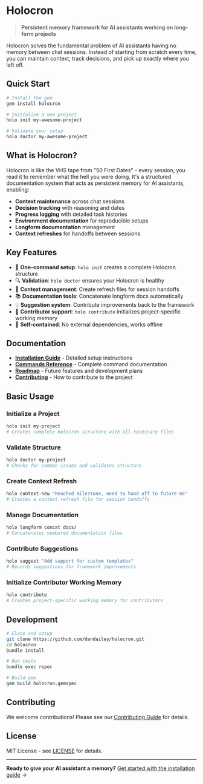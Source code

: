 # Holocron

> **Persistent memory framework for AI assistants working on long-form projects**

Holocron solves the fundamental problem of AI assistants having no memory between chat sessions. Instead of starting from scratch every time, you can maintain context, track decisions, and pick up exactly where you left off.

## Quick Start

```bash
# Install the gem
gem install holocron

# Initialize a new project
holo init my-awesome-project

# Validate your setup
holo doctor my-awesome-project
```

## What is Holocron?

Holocron is like the VHS tape from "50 First Dates" - every session, you read it to remember what the hell you were doing. It's a structured documentation system that acts as persistent memory for AI assistants, enabling:

- **Context maintenance** across chat sessions
- **Decision tracking** with reasoning and dates
- **Progress logging** with detailed task histories
- **Environment documentation** for reproducible setups
- **Longform documentation** management
- **Context refreshes** for handoffs between sessions

## Key Features

- 🚀 **One-command setup**: `holo init` creates a complete Holocron structure
- 🔍 **Validation**: `holo doctor` ensures your Holocron is healthy
- 📝 **Context management**: Create refresh files for session handoffs
- 📚 **Documentation tools**: Concatenate longform docs automatically
- 💡 **Suggestion system**: Contribute improvements back to the framework
- 🤝 **Contributor support**: `holo contribute` initializes project-specific working memory
- 🔧 **Self-contained**: No external dependencies, works offline

## Documentation

- **[Installation Guide](docs/installation.md)** - Detailed setup instructions
- **[Commands Reference](docs/commands.md)** - Complete command documentation
- **[Roadmap](docs/roadmap.md)** - Future features and development plans
- **[Contributing](docs/contributing.md)** - How to contribute to the project

## Basic Usage

### Initialize a Project
```bash
holo init my-project
# Creates complete Holocron structure with all necessary files
```

### Validate Structure
```bash
holo doctor my-project
# Checks for common issues and validates structure
```

### Create Context Refresh
```bash
holo context-new "Reached milestone, need to hand off to future-me"
# Creates a context refresh file for session handoffs
```

### Manage Documentation
```bash
holo longform concat docs/
# Concatenates numbered documentation files
```

### Contribute Suggestions
```bash
holo suggest "Add support for custom templates"
# Records suggestions for framework improvements
```

### Initialize Contributor Working Memory
```bash
holo contribute
# Creates project-specific working memory for contributors
```

## Development

```bash
# Clone and setup
git clone https://github.com/dandailey/holocron.git
cd holocron
bundle install

# Run tests
bundle exec rspec

# Build gem
gem build holocron.gemspec
```

## Contributing

We welcome contributions! Please see our [Contributing Guide](docs/contributing.md) for details.

## License

MIT License - see [LICENSE](LICENSE) for details.

---

**Ready to give your AI assistant a memory?** [Get started with the installation guide](docs/installation.md) →
